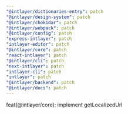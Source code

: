 ```yaml
---
"@intlayer/dictionaries-entry": patch
"@intlayer/design-system": patch
"@intlayer/chokidar": patch
"@intlayer/webpack": patch
"@intlayer/config": patch
"express-intlayer": patch
"intlayer-editor": patch
"@intlayer/core": patch
"react-intlayer": patch
"@intlayer/cli": patch
"next-intlayer": patch
"intlayer-cli": patch
"intlayer": patch
"@intlayer/backend": patch
"@intlayer/docs": patch
---
```


feat(@intlayer/core): implement getLocalizedUrl
